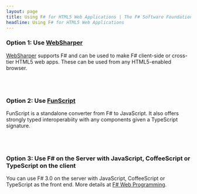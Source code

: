 ```yaml
---
layout: page
title: Using F# for HTML5 Web Applications | The F# Software Foundation
headline: Using F# for HTML5 Web Applications
---
```


### Option 1: Use [WebSharper](http://www.websharper.com)

[WebSharper](http://www.websharper.com) supports F# and can be used to make F# client-side or cross-tier HTML5 web
apps. These can be used from any HTML5-enabled browser.


<br />
<br />

### Option 2: Use [FunScript](http://github.com/ZachBray/FunScript)

FunScript is a standalone converter from F# to JavaScript. It also offers strongly typed interoperabiity 
with any components given a TypeScript signature.

<br />
<br />

### Option 3: Use F# on the Server with JavaScript, CoffeeScript or TypeScript on the client

You can use F# 3.0 on the server with JavaScript, CoffeeScript or TypeScript as the front end. 
More details at [F# Web Programming](/webstacks/).


<br />
<br />
